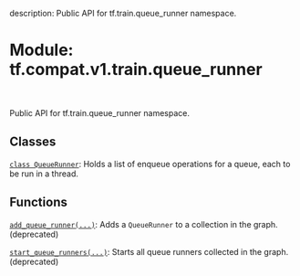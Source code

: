description: Public API for tf.train.queue_runner namespace.

<div itemscope itemtype="http://developers.google.com/ReferenceObject">
<meta itemprop="name" content="tf.compat.v1.train.queue_runner" />
<meta itemprop="path" content="Stable" />
</div>

# Module: tf.compat.v1.train.queue_runner

<!-- Insert buttons and diff -->

<table class="tfo-notebook-buttons tfo-api nocontent" align="left">

</table>



Public API for tf.train.queue_runner namespace.



## Classes

[`class QueueRunner`](../../../../tf/compat/v1/train/QueueRunner.md): Holds a list of enqueue operations for a queue, each to be run in a thread.

## Functions

[`add_queue_runner(...)`](../../../../tf/compat/v1/train/add_queue_runner.md): Adds a `QueueRunner` to a collection in the graph. (deprecated)

[`start_queue_runners(...)`](../../../../tf/compat/v1/train/start_queue_runners.md): Starts all queue runners collected in the graph. (deprecated)

